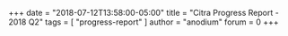 +++
date = "2018-07-12T13:58:00-05:00"
title = "Citra Progress Report - 2018 Q2"
tags = [ "progress-report" ]
author = "anodium"
forum = 0
+++
